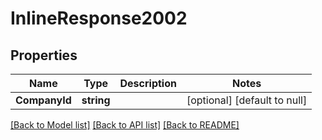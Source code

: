 # InlineResponse2002

## Properties
Name | Type | Description | Notes
------------ | ------------- | ------------- | -------------
**CompanyId** | **string** |  | [optional] [default to null]

[[Back to Model list]](../README.md#documentation-for-models) [[Back to API list]](../README.md#documentation-for-api-endpoints) [[Back to README]](../README.md)


